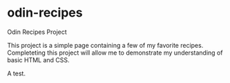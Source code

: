 # odin-recipes
Odin Recipes Project

This project is a simple page containing a few of my favorite recipes. Completeting this project will allow me to demonstrate my understanding of basic HTML and CSS.

A test.